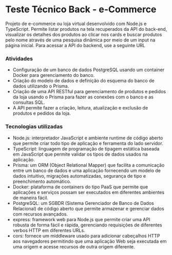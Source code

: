 # Teste Técnico Back - e-Commerce

Projeto de e-commerce ou loja virtual desenvolvido com Node.js e TypeScript.
Permite listar produtos na tela recuperados da API do back-end, visualizar os detalhes dos produtos ao clicar nos cards e buscar produtos pelo nome através de uma pesquisa dinâmica por meio de um input na página inicial. 
Para acessar a API do backend, use a seguinte URL

### Atividades
  - Configuração de um banco de dados PostgreSQL usando um container Docker para gerenciamento do banco.
  - Criação do modelo de dados e definição do esquema do banco de dados utilizando o Prisma.
  - Criação de uma API RESTful para gerenciamento de produtos e pedidos da loja usando o Prisma para fazer as conexões com o banco e as consultas SQL.
  - A API permite fazer a criação, leitura, atualização e exclusão de produtos e pedidos da loja.

### Tecnologias utilizadas
  - Node.js: interpretador JavaScript e ambiente runtime de código aberto que permite criar todo tipo de aplicação e ferramenta do lado servidor.
  - TypeScript: linguagem de programação de tipagem estática baseada em JavaScript que permite validar os tipos de dados usados na aplicação.
  - Prisma: um ORM (Object Relational Mapper) que facilita a comunicação entre um banco de dados e uma aplicação fornecendo um modelo de dados intuitivo, migrações automatizadas, segurança de tipo e preenchimento automático.
  - Docker: plataforma de containers do tipo PaaS que permite que aplicações e serviços possam ser executados em diferentes ambientes de maneira fácil.
  - PostgreSQL: um SGBDR (Sistema Gerenciador de Banco de Dados Relacional) de código aberto que permite armazenar e gerenciar dados com recursos avançados.
  - express: framework web para Node.js que permite criar uma API robusta de forma fácil e rápida, gerenciando requisições de diferentes verbos HTTP em diferentes URLs.
  - cors: fornece um middleware usado para adicionar cabeçalhos HTTP aos navegadores permitindo que uma aplicação Web seja executada em uma origem e acesse recursos de outra origem diferente.
